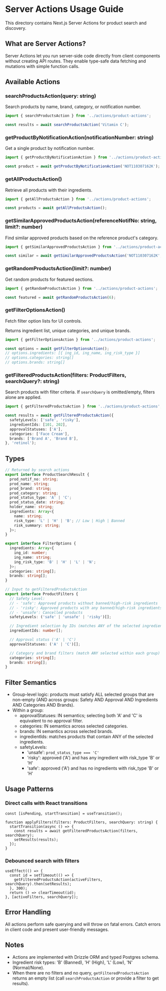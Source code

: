 # Server Actions Usage Guide

This directory contains Next.js Server Actions for product search and discovery.

## What are Server Actions?

Server Actions let you run server-side code directly from client components without creating API routes. They enable type-safe data fetching and mutations with simple function calls.

## Available Actions

### searchProductsAction(query: string)
Search products by name, brand, category, or notification number.

```ts
import { searchProductsAction } from '../actions/product-actions';

const results = await searchProductsAction('Vitamin C');
```

### getProductByNotificationAction(notificationNumber: string)
Get a single product by notification number.

```ts
import { getProductByNotificationAction } from '../actions/product-actions';

const product = await getProductByNotificationAction('NOT110307162K');
```

### getAllProductsAction()
Retrieve all products with their ingredients.

```ts
import { getAllProductsAction } from '../actions/product-actions';

const products = await getAllProductsAction();
```

### getSimilarApprovedProductsAction(referenceNotifNo: string, limit?: number)
Find similar approved products based on the reference product's category.

```ts
import { getSimilarApprovedProductsAction } from '../actions/product-actions';

const similar = await getSimilarApprovedProductsAction('NOT110307162K', 6);
```

### getRandomProductsAction(limit?: number)
Get random products for featured sections.

```ts
import { getRandomProductsAction } from '../actions/product-actions';

const featured = await getRandomProductsAction(6);
```

### getFilterOptionsAction()
Fetch filter option lists for UI controls.

Returns ingredient list, unique categories, and unique brands.

```ts
import { getFilterOptionsAction } from '../actions/product-actions';

const options = await getFilterOptionsAction();
// options.ingredients: [{ ing_id, ing_name, ing_risk_type }]
// options.categories: string[]
// options.brands: string[]
```

### getFilteredProductsAction(filters: ProductFilters, searchQuery?: string)
Search products with filter criteria. If `searchQuery` is omitted/empty, filters alone are applied.

```ts
import { getFilteredProductsAction } from '../actions/product-actions';

const results = await getFilteredProductsAction({
  safetyLevels: ['safe', 'risky'],
  ingredientIds: [101, 202],
  approvalStatuses: ['A'],
  categories: ['Face Cream'],
  brands: ['Brand A', 'Brand B'],
}, 'retinol');
```

## Types

```ts
// Returned by search actions
export interface ProductSearchResult {
  prod_notif_no: string;
  prod_name: string;
  prod_brand: string;
  prod_category: string;
  prod_status_type: 'A' | 'C';
  prod_status_date: string;
  holder_name: string;
  ingredients: Array<{
    name: string;
    risk_type: 'L' | 'H' | 'B'; // Low | High | Banned
    risk_summary: string;
  }>;
}

export interface FilterOptions {
  ingredients: Array<{
    ing_id: number;
    ing_name: string;
    ing_risk_type: 'B' | 'H' | 'L' | 'N';
  }>;
  categories: string[];
  brands: string[];
}

// Input to getFilteredProductsAction
export interface ProductFilters {
  // Safety Level:
  // - 'safe': Approved products without banned/high-risk ingredients
  // - 'risky': Approved products with any banned/high-risk ingredients
  // - 'unsafe': Cancelled products
  safetyLevels: ('safe' | 'unsafe' | 'risky')[];

  // Ingredient selection by IDs (matches ANY of the selected ingredient IDs)
  ingredientIds: number[];

  // Approval status ('A' | 'C')
  approvalStatuses: ('A' | 'C')[];

  // Category and brand filters (match ANY selected within each group)
  categories: string[];
  brands: string[];
}
```

## Filter Semantics

- Group-level logic: products must satisfy ALL selected groups that are non-empty (AND across groups: Safety AND Approval AND Ingredients AND Categories AND Brands).
- Within a group:
  - approvalStatuses: IN semantics; selecting both 'A' and 'C' is equivalent to no approval filter.
  - categories: IN semantics across selected categories.
  - brands: IN semantics across selected brands.
  - ingredientIds: matches products that contain ANY of the selected ingredients.
  - safetyLevels:
    - 'unsafe': `prod_status_type === 'C'`
    - 'risky': approved ('A') and has any ingredient with risk_type 'B' or 'H'
    - 'safe': approved ('A') and has no ingredients with risk_type 'B' or 'H'

## Usage Patterns

### Direct calls with React transitions
```tsx
const [isPending, startTransition] = useTransition();

function applyFilters(filters: ProductFilters, searchQuery: string) {
  startTransition(async () => {
    const results = await getFilteredProductsAction(filters, searchQuery);
    setResults(results);
  });
}
```

### Debounced search with filters
```tsx
useEffect(() => {
  const id = setTimeout(() => {
    getFilteredProductsAction(activeFilters, searchQuery).then(setResults);
  }, 300);
  return () => clearTimeout(id);
}, [activeFilters, searchQuery]);
```

## Error Handling

All actions perform safe querying and will throw on fatal errors. Catch errors in client code and present user-friendly messages.

## Notes

- Actions are implemented with Drizzle ORM and typed Postgres schema.
- Ingredient risk types: 'B' (Banned), 'H' (High), 'L' (Low), 'N' (Normal/None).
- When there are no filters and no query, `getFilteredProductsAction` returns an empty list (call `searchProductsAction` or provide a filter to get results). 